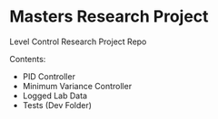 # Masters Research Project
Level Control Research Project Repo

Contents:
* PID Controller
* Minimum Variance Controller
* Logged Lab Data
* Tests (Dev Folder)
